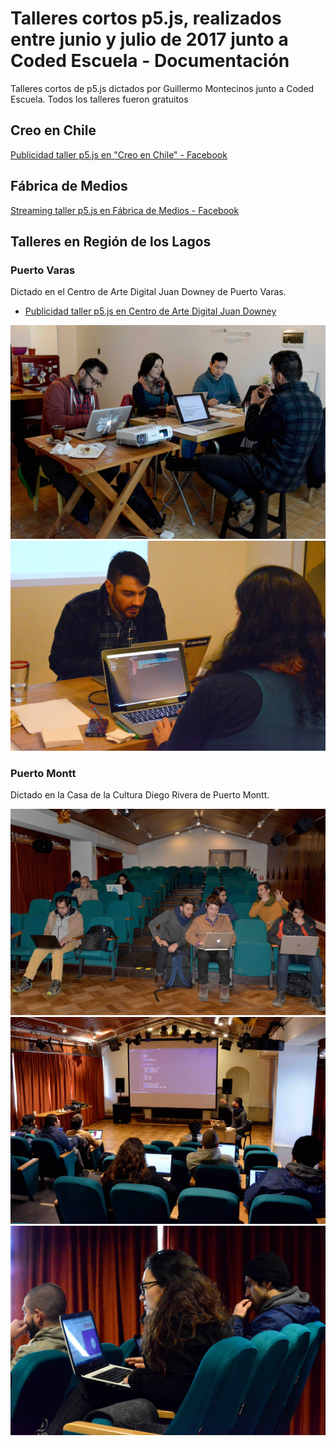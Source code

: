 # Talleres cortos p5.js, realizados entre junio y julio de 2017 junto a Coded Escuela - Documentación
Talleres cortos de p5.js dictados por Guillermo Montecinos junto a Coded Escuela. Todos los talleres fueron gratuitos

## Creo en Chile
[Publicidad taller p5.js en "Creo en Chile" - Facebook](https://web.facebook.com/creoenchile/videos/1245591422236560/)

## Fábrica de Medios
[Streaming taller p5.js en Fábrica de Medios - Facebook](https://web.facebook.com/codedEscuela/videos/1574839619214899/UzpfSTExMjgxOTkyNDM4Nzg5NDE6MTU3NTk1NjIxNTc2OTkwNg/)

## Talleres en Región de los Lagos

### Puerto Varas
Dictado en el Centro de Arte Digital Juan Downey de Puerto Varas.
* [Publicidad taller p5.js en Centro de Arte Digital Juan Downey](http://cadjd.org/2017/05/08/taller-ps5-js/)

![](https://github.com/guillemontecinos/docu_beca_chile/blob/master/fotos/talleres_p5_XRegion/xreg_1.jpg)
![](https://github.com/guillemontecinos/docu_beca_chile/blob/master/fotos/talleres_p5_XRegion/xreg_2.jpg)

### Puerto Montt 
Dictado en la Casa de la Cultura Diego Rivera de Puerto Montt.

![](https://github.com/guillemontecinos/docu_beca_chile/blob/master/fotos/talleres_p5_XRegion/xreg_3.jpg)
![](https://github.com/guillemontecinos/docu_beca_chile/blob/master/fotos/talleres_p5_XRegion/xreg_4.jpg)
![](https://github.com/guillemontecinos/docu_beca_chile/blob/master/fotos/talleres_p5_XRegion/xreg_5.jpg)
